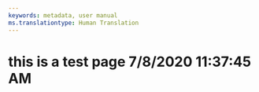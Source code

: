```yaml
---
keywords: metadata, user manual
ms.translationtype: Human Translation
---
```

# this is a test page 7/8/2020 11:37:45 AM